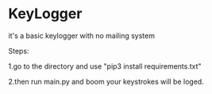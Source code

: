 # KeyLogger
 it's a basic keylogger with no mailing system


Steps:

1.go to the directory and use "pip3 install requirements.txt"

2.then run main.py and boom your keystrokes will be loged.

